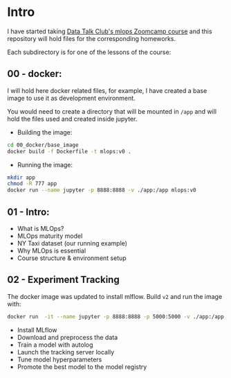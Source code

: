 # Intro

I have started taking [Data Talk Club's  mlops Zoomcamp course](https://github.com/DataTalksClub/mlops-zoomcamp) and this repository will hold files for the corresponding homeworks.

Each subdirectory is for one of the lessons of the course:

## 00 - docker: 

I will hold here docker related files, for example, I have created a base image to use it as development environment.

You would need to create a directory that will be mounted in `/app` and will hold the files used and created inside jupyter.

- Building the image:
```bash
cd 00_docker/base_image
docker build -f Dockerfile -t mlops:v0 .
```

- Running the image:
```bash
mkdir app
chmod -R 777 app
docker run --name jupyter -p 8888:8888 -v ./app:/app mlops:v0
```

## 01 - Intro:
- What is MLOps?
- MLOps maturity model
- NY Taxi dataset (our running example)
- Why MLOps is essential
- Course structure & environment setup

## 02 - Experiment Tracking

The docker image was updated to install mlflow. Build `v2` and run the image with:
```bash
docker run  -it --name jupyter -p 8888:8888 -p 5000:5000 -v ./app:/app mlops:v02
```

- Install MLflow
- Download and preprocess the data
- Train a model with autolog
- Launch the tracking server locally
- Tune model hyperparameters
- Promote the best model to the model registry


